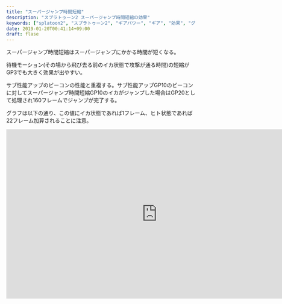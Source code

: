 ```yaml
---
title: "スーパージャンプ時間短縮"
description: "スプラトゥーン2 スーパージャンプ時間短縮の効果"
keywords: ["splatoon2", "スプラトゥーン2", "ギアパワー", "ギア", "効果", "グラフ", "スーパージャンプ時間短縮", "スパ短"]
date: 2019-01-20T00:41:14+09:00
draft: flase
---
```


スーパージャンプ時間短縮はスーパージャンプにかかる時間が短くなる。

待機モーション(その場から飛び去る前のイカ状態で攻撃が通る時間)の短縮がGP3でも大きく効果が出やすい。

サブ性能アップのビーコンの性能と重複する。サブ性能アップGP10のビーコンに対してスーパージャンプ時間短縮GP10のイカがジャンプした場合はGP20として処理され160フレームでジャンプが完了する。


グラフは以下の通り、この値にイカ状態であれば1フレーム、ヒト状態であれば22フレーム加算されることに注意。

<iframe width="800" height="450" src="https://datastudio.google.com/embed/reporting/1JZEBc_iw5CA5NERhn4FtgAbziLI839-6/page/Np6l" frameborder="0" style="border:0" allowfullscreen></iframe>
